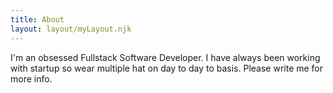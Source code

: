 ```yaml
---
title: About
layout: layout/myLayout.njk
---
```

I'm an obsessed Fullstack Software Developer. I have always been working with startup so wear multiple hat on day to day to basis. Please write me for more info.